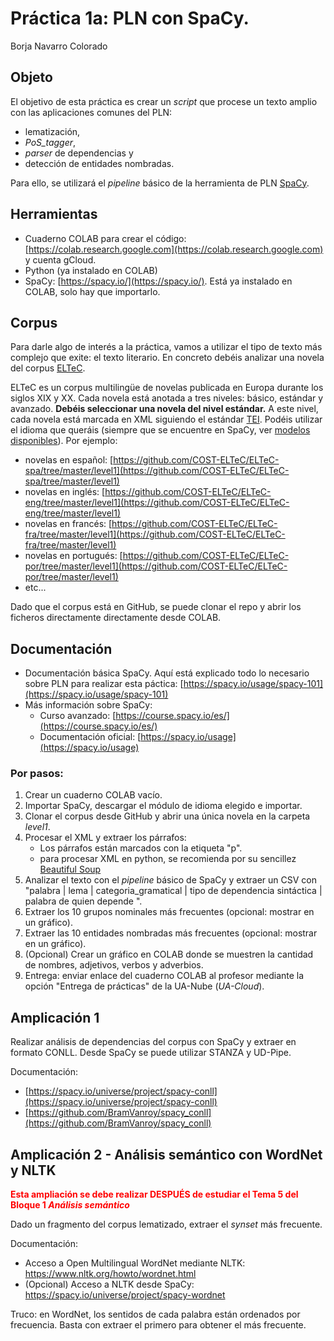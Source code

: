 ﻿# Práctica 1a: PLN con SpaCy.

Borja Navarro Colorado

## Objeto

El objetivo de esta práctica es crear un *script* que procese un texto amplio con las aplicaciones comunes del PLN:

- lematización,
- *PoS_tagger*,
- *parser* de dependencias y
- detección de entidades nombradas.

Para ello, se utilizará el *pipeline* básico de la herramienta de PLN [SpaCy](https://spacy.io/).

## Herramientas

- Cuaderno COLAB para crear el código: [https://colab.research.google.com](https://colab.research.google.com) y cuenta gCloud.
- Python (ya instalado en COLAB)
- SpaCy: [https://spacy.io/](https://spacy.io/). Está ya instalado en COLAB, solo hay que importarlo. 

## Corpus

Para darle algo de interés a la práctica, vamos a utilizar el tipo de texto más complejo que exite: el texto literario. En concreto debéis analizar una novela del corpus [ELTeC](https://github.com/COST-ELTeC).

ELTeC es un corpus multilingüe de novelas publicada en Europa durante los siglos XIX y XX. Cada novela está anotada a tres niveles: básico, estándar y avanzado. __Debéis seleccionar una novela del nivel estándar.__ A este nivel, cada novela está marcada en XML siguiendo el estándar [TEI](https://tei-c.org/). Podéis utilizar el idioma que queráis (siempre que se encuentre en SpaCy, ver [modelos disponibles](https://spacy.io/models)). Por ejemplo:

- novelas en español: [https://github.com/COST-ELTeC/ELTeC-spa/tree/master/level1](https://github.com/COST-ELTeC/ELTeC-spa/tree/master/level1)
- novelas en inglés: [https://github.com/COST-ELTeC/ELTeC-eng/tree/master/level1](https://github.com/COST-ELTeC/ELTeC-eng/tree/master/level1)
- novelas en francés: [https://github.com/COST-ELTeC/ELTeC-fra/tree/master/level1](https://github.com/COST-ELTeC/ELTeC-fra/tree/master/level1)
- novelas en portugués: [https://github.com/COST-ELTeC/ELTeC-por/tree/master/level1](https://github.com/COST-ELTeC/ELTeC-por/tree/master/level1)
- etc...

Dado que el corpus está en GitHub, se puede clonar el repo y abrir los ficheros directamente  directamente desde COLAB.


## Documentación

- Documentación básica SpaCy. Aquí está explicado todo lo necesario sobre PLN para realizar esta páctica:
    [https://spacy.io/usage/spacy-101](https://spacy.io/usage/spacy-101)
- Más información sobre SpaCy:
    - Curso avanzado: [https://course.spacy.io/es/](https://course.spacy.io/es/)
    - Documentación oficial: [https://spacy.io/usage](https://spacy.io/usage)

### Por pasos:

1. Crear un cuaderno COLAB vacío.
2. Importar SpaCy, descargar el módulo de idioma elegido e importar.
3. Clonar el corpus desde GitHub y abrir una única novela en la carpeta _level1_.
4. Procesar el XML y extraer los párrafos:
    - Los párrafos están marcados con la etiqueta "p".
    - para procesar XML en python, se recomienda por su sencillez [Beautiful Soup](https://beautiful-soup-4.readthedocs.io/en/latest/#)
6. Analizar el texto con el *pipeline* básico de SpaCy y extraer un CSV con "palabra | lema | categoria_gramatical | tipo de dependencia sintáctica | palabra de quien depende ".
7. Extraer los 10 grupos nominales más frecuentes (opcional: mostrar en un gráfico).
8. Extraer las 10 entidades nombradas más frecuentes (opcional: mostrar en un gráfico).
9. (Opcional) Crear un gráfico en COLAB donde se muestren la cantidad de nombres, adjetivos, verbos y adverbios.
10. Entrega: enviar enlace del cuaderno COLAB al profesor mediante la opción "Entrega de prácticas" de la UA-Nube (_UA-Cloud_).

## Amplicación 1

Realizar análisis de dependencias del corpus con SpaCy y extraer en formato CONLL. Desde SpaCy se puede utilizar STANZA y UD-Pipe.

Documentación:
- [https://spacy.io/universe/project/spacy-conll](https://spacy.io/universe/project/spacy-conll)
- [https://github.com/BramVanroy/spacy_conll](https://github.com/BramVanroy/spacy_conll)

## Amplicación 2 - Análisis semántico con WordNet y NLTK

<font color=red>**Esta ampliación se debe realizar DESPUÉS de estudiar el Tema 5 del Bloque 1 *Análisis semántico***</font>

Dado un fragmento del corpus lematizado, extraer el *synset* más frecuente.

Documentación:
- Acceso a Open Multilingual WordNet mediante NLTK: https://www.nltk.org/howto/wordnet.html
- (Opcional) Acceso a NLTK desde SpaCy: https://spacy.io/universe/project/spacy-wordnet

Truco: en WordNet, los sentidos de cada palabra están ordenados por frecuencia. Basta con extraer el primero para obtener el más frecuente.



